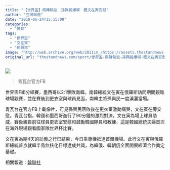 ```yaml
---
title: "【世界盃】南韓輸波　孫興民爆喊　獲文在寅安慰"
author: "立場報道"
date: "2018-06-24T15:15:00"
categories:
  - "體育"
tags:
  - "世界盃"
  - "文在寅"
  - "孫興民"
image: "http://web.archive.org/web/2021im_/https://assets.thestandnews.com/media/photos/35990769_2110664499221779_4011662177889943552_n_32y1S.jpg"
original_url: "thestandnews.com/sport/世界盃-南韓輸波-孫興民爆喊-獲文在寅安慰"
---
```

![](http://web.archive.org/web/2021im_/https://assets.thestandnews.com/media/photos/35990769_2110664499221779_4011662177889943552_n_32y1S.jpg)
> 青瓦台官方FB

世界盃F組分組賽，墨西哥以2:1擊敗南韓。南韓總統文在寅在俄羅斯訪問期間親臨球場觀賽，並在賽後到更衣室與球員見面，南韓主將孫興民一度淚灑當場。

青瓦台在官方FB上載像片，可見孫興民落敗後在更衣室激動痛哭，文在寅在旁安慰。青瓦台指，韓國和墨西哥進行了90分鐘的激烈對決，文在寅為場上球員助威，賽後親自前往球員更衣室安慰和鼓勵韓國隊員和教練，這是韓國總統夫婦首次在海外現場觀看國家隊世界杯比賽。

文在寅為期4天的訪俄之行已結束，今日乘專機抵達首爾機場。此行文在寅與俄羅斯總統普京就韓半島無核化目標達成共識，為韓俄、韓朝俄全面開展經濟合作奠定基礎。

相關報道：[韓聯社](http://web.archive.org/web/20211229132647/http://chinese.yonhapnews.co.kr/allheadlines/2018/06/24/0200000000ACK20180624000600881.HTML)